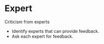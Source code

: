 # Expert

Criticism from experts

- Identify experts that can provide feedback.
- Ask each expert for feedback.

